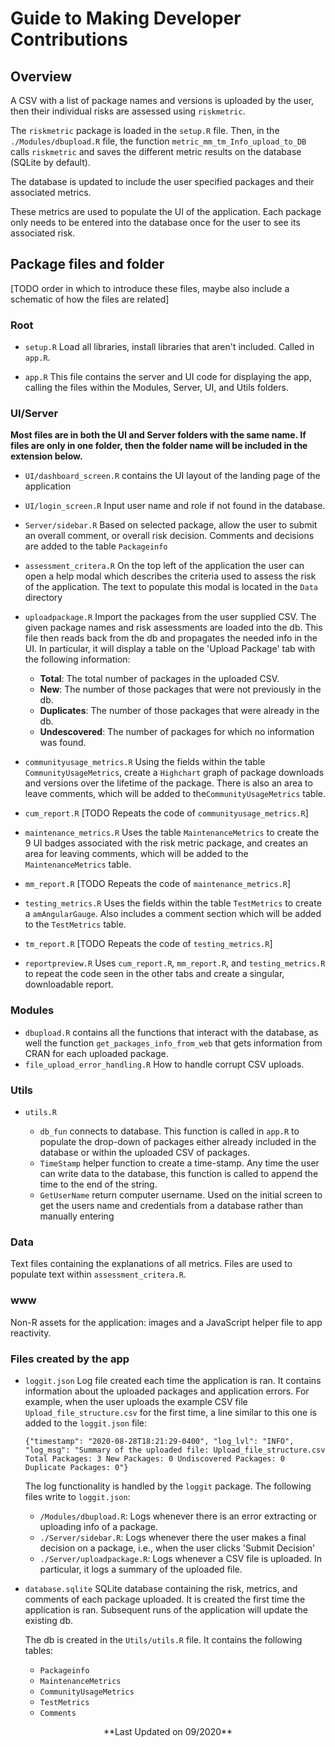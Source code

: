 # Guide to Making Developer Contributions

## Overview

A CSV with a list of package names and versions is uploaded by the user, then
their individual risks are assessed using `riskmetric`.

The `riskmetric` package is loaded in the `setup.R` file. Then, in the `./Modules/dbupload.R` file, the function `metric_mm_tm_Info_upload_to_DB` calls
`riskmetric` and saves the different metric results on the database (SQLite by
default).

The database is updated to include the user specified packages and their
associated metrics.

These metrics are used to populate the UI of the application. 
Each package only needs to be entered into the database once for the user
to see its associated risk.

## Package files and folder 

[TODO order in which to introduce these files, 
maybe also include a schematic of how the files are related]

### Root
- `setup.R` Load all libraries, install libraries that aren't included. Called in `app.R`.

- `app.R` This file contains the server and UI code for displaying the app, 
     calling the files within the Modules, Server, UI, and Utils folders.

### UI/Server

**Most files are in both the UI and Server folders with the same name. If files are only in one folder, then the folder name will be included in the extension below.**

- `UI/dashboard_screen.R` contains the UI layout of the landing page of the application

- `UI/login_screen.R` Input user name and role if not found in the database.

- `Server/sidebar.R` Based on selected package, allow the user to submit an overall comment,
   or overall risk decision. Comments and decisions are added to the table `Packageinfo`
     
- `assessment_critera.R` On the top left of the application the user can open a 
   help modal which describes the criteria used to assess the risk of the application.
   The text to populate this modal is located in the `Data` directory

- `uploadpackage.R` Import the packages from the user supplied CSV. The given package names and risk assessments are loaded into the db. This file then reads back from the db and propagates the needed info in the UI. In particular, it will display a table on the 'Upload Package' tab with the following information:

  - **Total**: The total number of packages in the uploaded CSV.
  - **New**: The number of those packages that were not previously in the db.
  - **Duplicates**: The number of those packages that were already in the db.
  - **Undescovered**: The number of packages for which no information was found.

- `communityusage_metrics.R` Using the fields within the table `CommunityUsageMetrics`, create a `Highchart` graph of package downloads and versions over the lifetime of the package. There is also an area to leave comments, which will be added to the`CommunityUsageMetrics` table.
   
- `cum_report.R` [TODO Repeats the code of `communityusage_metrics.R`]

- `maintenance_metrics.R` Uses the table `MaintenanceMetrics` to create the 9 UI badges associated with the risk metric package, and creates an area for leaving comments,
which will be added to the `MaintenanceMetrics` table. 

- `mm_report.R` [TODO Repeats the code of `maintenance_metrics.R`]

- `testing_metrics.R` Uses the fields within the table `TestMetrics` to create a `amAngularGauge`. Also includes a comment section which will be added to the `TestMetrics` table.

- `tm_report.R` [TODO Repeats the code of `testing_metrics.R`]

- `reportpreview.R` Uses `cum_report.R`, `mm_report.R`, and `testing_metrics.R` to repeat the code seen in the other tabs and create a singular, downloadable report.

### Modules

- `dbupload.R` contains all the functions that interact with the database, as well the function `get_packages_info_from_web` that gets information from CRAN for each uploaded package.
- `file_upload_error_handling.R` How to handle corrupt CSV uploads.

### Utils

- `utils.R`

  - `db_fun` connects to database. This function is called in `app.R` 
     to populate the drop-down of packages either already included in the database
     or within the uploaded CSV of packages.
  - `TimeStamp` helper function to create a time-stamp. 
     Any time the user can write data to the database,
     this function is called to append the time to the end of the string.
  - `GetUserName` return computer username. Used on the initial screen 
     to get the users name and credentials from a database rather than manually entering

### Data

Text files containing the explanations of all metrics. Files are used to populate text within `assessment_critera.R`.

### www 
    
Non-R assets for the application: images and a JavaScript helper file to app reactivity.

### Files created by the app

- `loggit.json` Log file created each time the application is ran. It contains information about the uploaded packages and application errors. For example, when the user uploads the example CSV file `Upload_file_structure.csv` for the first time, a line similar to this one is added to the `loggit.json` file:

  ```
  {"timestamp": "2020-08-28T18:21:29-0400", "log_lvl": "INFO", "log_msg": "Summary of the uploaded file: Upload_file_structure.csv Total Packages: 3 New Packages: 0 Undiscovered Packages: 0 Duplicate Packages: 0"}
  ```

  The log functionality is handled by the `loggit` package. The following files write to `loggit.json`:

  - `/Modules/dbupload.R`: Logs whenever there is an error extracting or uploading info of a package.
  - `./Server/sidebar.R`: Logs whenever there the user makes a final decision on a package, i.e., when the user clicks 'Submit Decision'
  - `./Server/uploadpackage.R`: Logs whenever a CSV file is uploaded. In particular, it logs a summary of the uploaded file.

- `database.sqlite` SQLite database containing the risk, metrics, and comments of each package uploaded. It is created the first time the application is ran. Subsequent runs of the application will update the existing db.

   The db is created in the `Utils/utils.R` file. It contains the following tables:
   - `Packageinfo`
   - `MaintenanceMetrics`
   - `CommunityUsageMetrics`
   - `TestMetrics`
   - `Comments`

<center>**Last Updated on 09/2020**</center>
